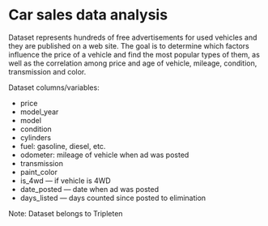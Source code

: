 # Car sales data analysis

Dataset represents hundreds of free advertisements for used vehicles and they are published on a web site. The goal is to determine which factors influence the price of a vehicle and find the most popular types of them, as well as the correlation among price and age of vehicle, mileage, condition, transmission and color. 


Dataset columns/variables:
- price
- model_year
- model
- condition
- cylinders
- fuel: gasoline, diesel, etc.
- odometer: mileage of vehicle when ad was posted
- transmission
- paint_color
- is_4wd — if vehicle is 4WD
- date_posted — date when ad was posted
- days_listed — days counted since posted to elimination

Note: Dataset belongs to Tripleten
